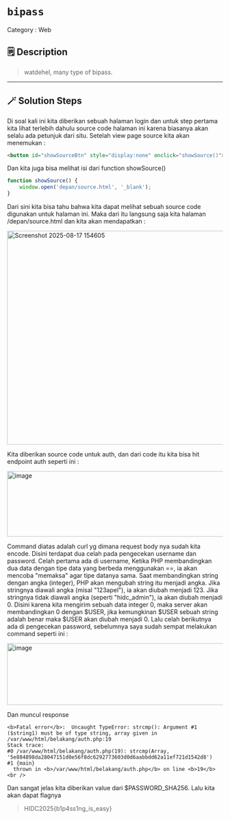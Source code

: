 # `bipass`
Category : Web
## 🗒️ Description
> watdehel, many type of bipass.
---
## 🪄 Solution Steps
Di soal kali ini kita diberikan sebuah halaman login dan untuk step pertama kita lihat terlebih dahulu source code halaman ini karena biasanya akan selalu ada petunjuk dari situ. 
Setelah view page source kita akan menemukan : 

```html
<button id="showSourceBtn" style="display:none" onclick="showSource()">Show Backend Source</button>
```
Dan kita juga bisa melihat isi dari function showSource()
```javascript
function showSource() {
    window.open('depan/source.html', '_blank');
}
```

Dari sini kita bisa tahu bahwa kita dapat melihat sebuah source code digunakan untuk halaman ini. Maka dari itu langsung saja kita halaman /depan/source.html dan kita akan mendapatkan :

<img width="829" height="499" alt="Screenshot 2025-08-17 154605" src="https://github.com/user-attachments/assets/96e57cfe-8e75-40bd-a3f7-f320b96787cb" />

Kita diberikan source code untuk auth, dan dari code itu kita bisa hit endpoint auth seperti ini :

<img width="779" height="153" alt="image" src="https://github.com/user-attachments/assets/c8a089fe-d54f-405a-bd97-5792cddf50bd" />

Command diatas adalah curl yg dimana request body nya sudah kita encode. Disini terdapat dua celah pada pengecekan username dan password. Celah pertama ada di username, Ketika PHP membandingkan dua data dengan tipe data yang berbeda menggunakan ==, ia akan mencoba "memaksa" agar tipe datanya sama. Saat membandingkan string dengan angka (integer), PHP akan mengubah string itu menjadi angka. Jika stringnya diawali angka (misal "123apel"), ia akan diubah menjadi 123.
Jika stringnya tidak diawali angka (seperti "hidc_admin"), ia akan diubah menjadi 0. Disini karena kita mengirim sebuah data integer 0, maka server akan membandingkan 0 dengan $USER, jika kemungkinan $USER sebuah string adalah benar maka $USER akan diubah menjadi 0. Lalu celah berikutnya ada di pengecekan password, sebelumnya saya sudah sempat melakukan command seperti ini :

<img width="771" height="144" alt="image" src="https://github.com/user-attachments/assets/bb761c69-ecc8-4776-be4d-ae8a643fd5e5" />

Dan muncul response 
```
<b>Fatal error</b>:  Uncaught TypeError: strcmp(): Argument #1 ($string1) must be of type string, array given in /var/www/html/belakang/auth.php:19
Stack trace:
#0 /var/www/html/belakang/auth.php(19): strcmp(Array, '5e884898da28047151d0e56f8dc6292773603d0d6aabbdd62a11ef721d1542d8')
#1 {main}
  thrown in <b>/var/www/html/belakang/auth.php</b> on line <b>19</b><br />
```

Dan sangat jelas kita diberikan value dari $PASSWORD_SHA256.
Lalu kita akan dapat flagnya
 > HIDC2025{b1p4ss1ng_is_easy}


